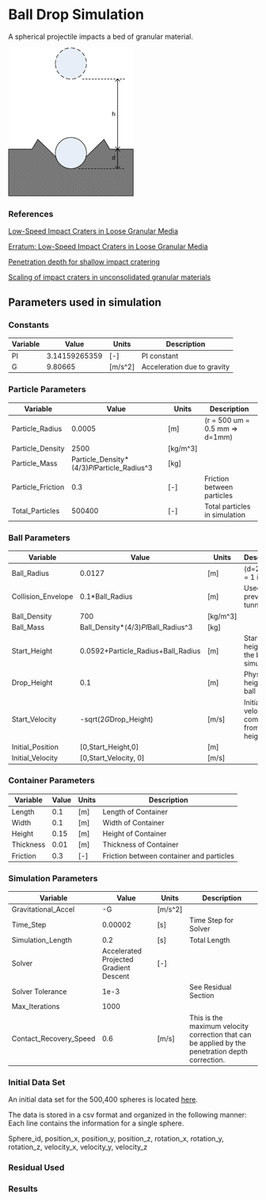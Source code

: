 Ball Drop Simulation
=========

A spherical projectile impacts a bed of granular material. 

<img src="https://raw.githubusercontent.com/uwsbel/ball_drop/master/images/validation_ballDrop.png" alt="" height="300px">

### References

[Low-Speed Impact Craters in Loose Granular Media](http://journals.aps.org/prl/abstract/10.1103/PhysRevLett.90.194301)

[Erratum: Low-Speed Impact Craters in Loose Granular Media](http://journals.aps.org/prl/abstract/10.1103/PhysRevLett.91.149902)

[Penetration depth for shallow impact cratering](http://journals.aps.org/pre/abstract/10.1103/PhysRevE.71.051305)

[Scaling of impact craters in unconsolidated granular materials](http://scitation.aip.org/content/aapt/journal/ajp/81/11/10.1119/1.4817309)


## Parameters used in simulation

### Constants

| Variable           | Value                               | Units    | Description                                 |
|--------------------|-------------------------------------|----------|---------------------------------------------|
| PI                 | 3.14159265359                       | [-]      | PI constant                                 |
| G                  | 9.80665                             | [m/s^2]  | Acceleration due to gravity                 |

### Particle Parameters

| Variable           	| Value                                       	| Units    	| Description                                 	|
|--------------------	|---------------------------------------------	|----------	|---------------------------------------------	|
| Particle_Radius    	| 0.0005                                      	| [m]      	| (r = 500 um = 0.5 mm => d=1mm)              	| 
| Particle_Density   	| 2500                                        	| [kg/m^3] 	|                                             	| 
| Particle_Mass      	| Particle_Density*(4/3)*PI*Particle_Radius^3 	| [kg]     	|                                             	| 
| Particle_Friction  	| 0.3                                         	| [-]      	| Friction between particles                  	|
| Total_Particles   	| 500400                                        | [-]      	| Total particles in simulation                	|

### Ball Parameters

| Variable           | Value                               | Units    | Description                                 |
|--------------------|-------------------------------------|----------|---------------------------------------------|
| Ball_Radius        | 0.0127                              | [m]      | (d=2.54 cm = 1 in)                          |
| Collision_Envelope | 0.1*Ball_Radius                     | [m]      | Used to prevent tunneling                   |
| Ball_Density       | 700                                 | [kg/m^3] |                                             |
| Ball_Mass          | Ball_Density*(4/3)*PI*Ball_Radius^3 | [kg]     |                                             |
| Start_Height       | 0.0592+Particle_Radius+Ball_Radius  | [m]      | Starting height of the ball in simulation   |
| Drop_Height        | 0.1                                 | [m]      | Physical height of ball                     |
| Start_Velocity     | -sqrt(2*G*Drop_Height)              | [m/s]    | Initial velocity computed from start height |
| Initial_Position   | [0,Start_Height,0]                  | [m]      |                                             |
| Initial_Velocity   | [0,Start_Velocity, 0]               | [m/s]    |                                             |

### Container Parameters

| Variable  	| Value 	| Units 	| Description                              	|
|-----------	|-------	|-------	|------------------------------------------	|
| Length    	| 0.1   	| [m]   	| Length of Container                      	|
| Width     	| 0.1   	| [m]   	| Width of Container                       	|
| Height    	| 0.15  	| [m]   	| Height of Container                      	|
| Thickness 	| 0.01  	| [m]   	| Thickness of Container                   	|
| Friction  	| 0.3   	| [-]   	| Friction between container and particles 	|

### Simulation Parameters

| Variable               	| Value                                  	| Units   	| Description                                                                                      	|
|------------------------	|----------------------------------------	|---------	|--------------------------------------------------------------------------------------------------	|
| Gravitational_Accel    	| -G                                     	| [m/s^2] 	|                                                                                                  	|
| Time_Step              	| 0.00002                                	| [s]     	| Time Step for Solver                                                                             	|
| Simulation_Length      	| 0.2                                    	| [s]     	| Total Length                                                                                     	|
| Solver                 	| Accelerated Projected Gradient Descent 	| [-]     	|                                                                                                  	|
| Solver Tolerance       	| 1e-3                                   	|         	| See Residual Section                                                                             	|
| Max_Iterations         	| 1000                                   	|         	|                                                                                                  	|
| Contact_Recovery_Speed 	| 0.6                                    	| [m/s]   	| This is the maximum velocity correction that can be applied by the penetration depth correction. 	|


### Initial Data Set

An initial data set for the 500,400 spheres is located [here](http://sbel.wisc.edu/documents/ball_drop/SpherePos_500K.dat). 

The data is stored in a csv format and organized in the following manner:
Each line contains the information for a single sphere. 

Sphere_id, position_x, position_y, position_z, rotation_x, rotation_y, rotation_z, velocity_x, velocity_y, velocity_z



### Residual Used


### Results


